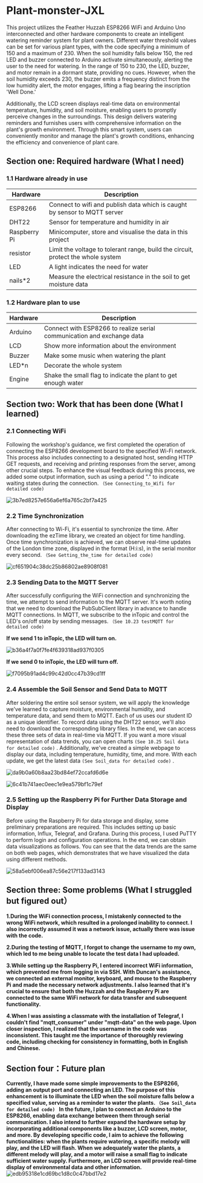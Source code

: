 # Plant-monster-JXL
This project utilizes the Feather Huzzah ESP8266 WiFi and Arduino Uno interconnected and other hardware components to create an intelligent watering reminder system for plant owners. Different water threshold values can be set for various plant types, with the code specifying a minimum of 150 and a maximum of 230. When the soil humidity falls below 150, the red LED and buzzer connected to Arduino activate simultaneously, alerting the user to the need for watering. In the range of 150 to 230, the LED, buzzer, and motor remain in a dormant state, providing no cues. However, when the soil humidity exceeds 230, the buzzer emits a frequency distinct from the low humidity alert, the motor engages, lifting a flag bearing the inscription 'Well Done.'

Additionally, the LCD screen displays real-time data on environmental temperature, humidity, and soil moisture, enabling users to promptly perceive changes in the surroundings. This design delivers watering reminders and furnishes users with comprehensive information on the plant's growth environment. Through this smart system, users can conveniently monitor and manage the plant's growth conditions, enhancing the efficiency and convenience of plant care.
## Section one: Required hardware (What I need)
### 1.1 Hardware already in use
|Hardware |Description |
| --- | --- |
| ESP8266 | Connect to wifi and publish data which is caught by sensor to MQTT server |
| DHT22 | Sensor for temperature and humidity in air|
| Raspberry Pi | Minicomputer, store and visualise the data in this project|
| resistor | Limit the voltage to tolerant range, build the circuit, protect the whole system |
| LED | A light indicates the need for water |
| nails*2 | Measure the electrical resistance in the soil to get moisture data|
### 1.2 Hardware plan to use
|Hardware |Description |
| --- | --- |
| Arduino | Connect with ESP8266 to realize serial communication and exchange data |
| LCD | Show more information about the environment  |
| Buzzer | Make some music when watering the plant |
| LED*n | Decorate the whole system |
| Engine | Shake the small flag to indicate the plant to get enough water |
## Section two: Work that has been done (What I learned)
### 2.1 Connecting WiFi
Following the workshop's guidance, we first completed the operation of connecting the ESP8266 development board to the specified Wi-Fi network. This process also includes connecting to a designated host, sending HTTP GET requests, and receiving and printing responses from the server, among other crucial steps. To enhance the visual feedback during this process, we added some output information, such as using a period "." to indicate waiting states during the connection.  ` （See Connecting_to_Wifi for detailed code) ` 

![3b7ed8257e656a6ef6a765c2bf7a425](https://github.com/pumpkins628/Plant-monster-JXL/assets/146323702/d6a28b98-73ff-480b-8047-b572e57a523c)

### 2.2 Time Synchronization
After connecting to Wi-Fi, it's essential to synchronize the time. After downloading the ezTime library, we created an object for time handling. Once time synchronization is achieved, we can observe real-time updates of the London time zone, displayed in the format (H:i:s), in the serial monitor every second.  ` （See Getting_the_time for detailed code) ` 

![cf651904c38dc25b86802ae8908f081](https://github.com/pumpkins628/Plant-monster-JXL/assets/146323702/14d62aa8-29b7-41be-89ce-f981cfec6c4d)

### 2.3 Sending Data to the MQTT Server
After successfully configuring the WiFi connection and synchronizing the time, we attempt to send information to the MQTT server. It's worth noting that we need to download the PubSubClient library in advance to handle MQTT connections. In MQTT, we subscribe to the inTopic and control the LED's on/off state by sending messages. ` （See 10.23 testMQTT for detailed code)  ` 

**If we send 1 to inTopic, the LED will turn on.**

![b36a4f7a0f7fe4f639318ad937f0305](https://github.com/pumpkins628/Plant-monster-JXL/assets/146323702/7c0e31fb-c8ce-499e-856f-7a42cbc0f16c)

**If we send 0 to inTopic, the LED will turn off.**

![f7095b91ad4c99c42d0cc47b39cd1ff](https://github.com/pumpkins628/Plant-monster-JXL/assets/146323702/43999bf3-842d-4a87-a61a-9caffa99c7f9)

### 2.4 Assemble the Soil Sensor and Send Data to MQTT
After soldering the entire soil sensor system, we will apply the knowledge we've learned to capture moisture, environmental humidity, and temperature data, and send them to MQTT. Each of us uses our student ID as a unique identifier. To record data using the DHT22 sensor, we'll also need to download the corresponding library files. In the end, we can access these three sets of data in real-time via MQTT. If you want a more visual representation of data trends, you can open charts  ` (See 10.25 Soil data for detailed code) ` . Additionally, we've created a simple webpage to display our data, including temperature, humidity, time, and more. With each update, we get the latest data  ` (See Soil_data for detailed code) ` .

![da9b0a60b8aa23bd84ef72ccafd6d6e](https://github.com/pumpkins628/Plant-monster-JXL/assets/146323702/5f9f50b9-a70a-459b-a0b4-89f2653cdea7)

![6c41b741aec0eec1e9ea579bf1c79ef](https://github.com/pumpkins628/Plant-monster-JXL/assets/146323702/9aadfed0-86dc-44ec-8848-eb057db6e2c0)


### 2.5 Setting up the Raspberry Pi for Further Data Storage and Display
Before using the Raspberry Pi for data storage and display, some preliminary preparations are required. This includes setting up basic information, Influx, Telegraf, and Grafana. During this process, I used PuTTY to perform login and configuration operations. In the end, we can obtain data visualizations as follows. You can see that the data trends are the same on both web pages, which demonstrates that we have visualized the data using different methods.

![58a5ebf006ea87c56e217f133ad3143](https://github.com/pumpkins628/Plant-monster-JXL/assets/146323702/0d1568f2-2069-4623-85a7-a0b2540426c2)
## Section three: Some problems (What I struggled but figured out）
**1.During the WiFi connection process, I mistakenly connected to the wrong WiFi network, which resulted in a prolonged inability to connect. I also incorrectly assumed it was a network issue, actually there was issue with the code.**

**2.During the testing of MQTT, I forgot to change the username to my own, which led to me being unable to locate the test data I had uploaded.**

**3.While setting up the Raspberry Pi, I entered incorrect WiFi information, which prevented me from logging in via SSH. With Duncan's assistance, we connected an external monitor, keyboard, and mouse to the Raspberry Pi and made the necessary network adjustments. I also learned that it's crucial to ensure that both the Huzzah and the Raspberry Pi are connected to the same WiFi network for data transfer and subsequent functionality.**

**4.When I was assisting a classmate with the installation of Telegraf, I couldn't find "mqtt_consumer" under "mqtt-data" on the web page. Upon closer inspection, I realized that the username in the code was inconsistent. This taught me the importance of thoroughly reviewing code, including checking for consistency in formatting, both in English and Chinese.**

## Section four：Future plan

**Currently, I have made some simple improvements to the ESP8266, adding an output port and connecting an LED. The purpose of this enhancement is to illuminate the LED when the soil moisture falls below a specified value, serving as a reminder to water the plants. ` （See Soil_data for detailed code)  ` In the future, I plan to connect an Arduino to the ESP8266, enabling data exchange between them through serial communication. I also intend to further expand the hardware setup by incorporating additional components like a buzzer, LCD screen, motor, and more. By developing specific code, I aim to achieve the following functionalities: when the plants require watering, a specific melody will play, and the LED will flash. When we adequately water the plants, a different melody will play, and a motor will raise a small flag to indicate sufficient water supply. Furthermore, an LCD screen will provide real-time display of environmental data and other information.**
![edb95318e1cd69bc1d8c0c47bbd17e2](https://github.com/pumpkins628/Plant-monster-JXL/assets/146323702/55c09a50-550c-4b32-bfa9-e4a392f8d0d9)
